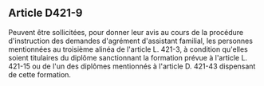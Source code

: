 ## Article D421-9

Peuvent être sollicitées, pour donner leur avis au cours de la procédure d'instruction des demandes
d'agrément d'assistant familial, les personnes mentionnées au troisième alinéa de l'article L. 421-3, à
condition qu'elles soient titulaires du diplôme sanctionnant la formation prévue à l'article L. 421-15 ou de
l'un des diplômes mentionnés à l'article D. 421-43 dispensant de cette formation.

